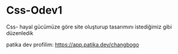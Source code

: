 # Css-Odev1
Css- hayal gücümüze göre site oluşturup tasarımını istediğimiz gibi düzenledik

patika dev profilim: https://app.patika.dev/changbogo
